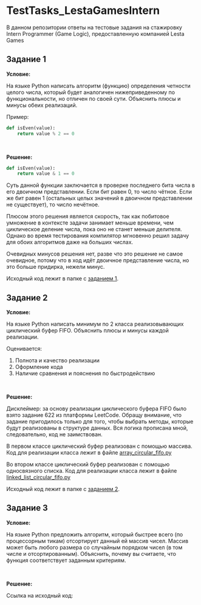 # TestTasks_LestaGamesIntern

В данном репозитории ответы на тестовые задания на стажировку Intern Programmer (Game Logic), предоставленную компанией Lesta Games

## Задание 1

**Условие:**

На языке Python написать алгоритм (функцию) определения четности целого числа, который будет аналогичен нижеприведенному по функциональности, но отличен по своей сути. Объяснить плюсы и минусы обеих реализаций. 

Пример: 

```python
def isEven(value):
    return value % 2 == 0
```
<br />

**Решение:**

```python
def isEven(value):
    return value & 1 == 0
```

Суть данной функции заключается в проверке последнего бита числа в его двоичном представлении.
Если бит равен 0, то число чётное. Если же бит равен 1 (остальных целых значений в двоичном представлении
не существует), то число нечётное.

Плюсом этого решения является скорость, так как побитовое умножение в контексте задачи занимает меньше времени,
чем циклическое деление числа, пока оно не станет меньше делителя. Однако во время тестирования компилятор
мгновенно решил задачу для обоих алгоритмов даже на больших числах.

Очевидных минусов решения нет, разве что это решение не самое очевидное, потому что в ход идёт двоичное
представление числа, но это больше придирка, нежели минус.

Исходный код лежит в папке с [заданием 1](https://github.com/PKS339057/TestTasks_LestaGamesIntern/tree/main/Tasks/Task%201).


## Задание 2

**Условие:**

На языке Python написать минимум по 2 класса реализовывающих циклический буфер FIFO.
Объяснить плюсы и минусы каждой реализации.

Оценивается:

1. Полнота и качество реализации
2. Оформление кода
3. Наличие сравнения и пояснения по быстродействию
<br />

**Решение:**

Дисклеймер: за основу реализации циклического буфера FIFO было взято задание 622 из платформы LeetCode.
Обращу внимание, что задание пригодилось только для того, чтобы выбрать методы, которые будут реализованы в
структуре данных. Вся логика прописана мной, следовательно, код не заимствован.

В первом классе циклический буфер реализован с помощью массива. Код для реализации класса лежит в файле
[array_circular_fifo.py](https://github.com/PKS339057/TestTasks_LestaGamesIntern/tree/main/Tasks/Task%202/array_circular_fifo.py)

Во втором классе циклический буфер реализован с помощью односвязного списка. Код для реализации класса лежит в файле
[linked_list_circular_fifo.py](https://github.com/PKS339057/TestTasks_LestaGamesIntern/tree/main/Tasks/Task%202/linked_list_circular_fifo.py)

Исходный код лежит в папке с [заданием 2](https://github.com/PKS339057/TestTasks_LestaGamesIntern/tree/main/Tasks/Task%202).


## Задание 3

**Условие:**

На языке Python предложить алгоритм, который быстрее всего (по процессорным тикам) отсортирует данный ей массив чисел. Массив может быть любого размера со случайным порядком чисел (в том числе и отсортированным). Объяснить, почему вы считаете, что функция соответствует заданным критериям.

<br />

**Решение:**

Ссылка на исходный код:

